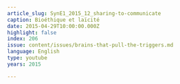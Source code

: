 ```yaml
---
article_slug: SynE1_2015_12_sharing-to-communicate
caption: Bioéthique et laïcité
date: 2015-04-29T10:00:00.000Z
highlight: false
index: 206
issue: content/issues/brains-that-pull-the-triggers.md
language: English
type: youtube
years: 2015

---
```


